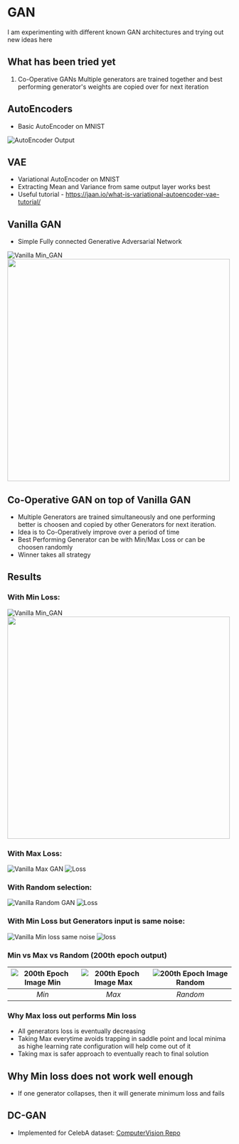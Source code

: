 # GAN
I am experimenting with different known GAN architectures and trying out new ideas here

## What has been tried yet
1. Co-Operative GANs
   Multiple generators are trained together and best performing generator's weights are copied over for next iteration

## AutoEncoders
  * Basic AutoEncoder on MNIST
  
  ![AutoEncoder Output](https://github.com/bhushan23/GAN/blob/master/AutoEncoder/genImg/image_9.png)

## VAE 
  * Variational AutoEncoder on MNIST 
  * Extracting Mean and Variance from same output layer works best
  * Useful tutorial - https://jaan.io/what-is-variational-autoencoder-vae-tutorial/
  
## Vanilla GAN
  * Simple Fully connected Generative Adversarial Network
  
  ![Vanilla Min_GAN](https://github.com/bhushan23/GAN/blob/master/Vanilla%20GAN/Vanilla_Gan.gif) <img src="https://github.com/bhushan23/GAN/blob/master/Vanilla%20GAN/Loss_Plot_Vanilla_Min_GAN_200.png" width="500">  

## Co-Operative GAN on top of Vanilla GAN
  * Multiple Generators are trained simultaneously and one performing better is choosen and copied by other Generators for next iteration.
  * Idea is to Co-Operatively improve over a period of time
  * Best Performing Generator can be with Min/Max Loss or can be choosen randomly
  * Winner takes all strategy
 
## Results
  ### With Min Loss:
  
![Vanilla Min_GAN](https://github.com/bhushan23/GAN/blob/master/Co-Operative-GAN/Min/Min_Multiple_Gens.gif)
<img src="https://github.com/bhushan23/GAN/blob/master/Co-Operative-GAN/Min/Vanilla%20GAN%20LossLoss_Plot_Vanilla_GAN_200.png" width="500">

  ### With Max Loss:
![Vanilla Max GAN](https://github.com/bhushan23/GAN/blob/master/Co-Operative-GAN/Max/Max_Multiple_Gens.gif)
![Loss](https://github.com/bhushan23/GAN/blob/master/Co-Operative-GAN/Max/Loss_Plot_Vanilla_Max_Co-Operative_GAN_200.png)
  ### With Random selection:
![Vanilla Random GAN](https://github.com/bhushan23/GAN/blob/master/Co-Operative-GAN/Random/Random_Multiple_Gens.gif)
![Loss](https://github.com/bhushan23/GAN/blob/master/Co-Operative-GAN/Random/Loss_Plot_Vanilla_Random_Co-Operative_GAN_200.png)
  ### With Min Loss but Generators input is same noise:
![Vanilla Min loss same noise](https://github.com/bhushan23/GAN/blob/master/Co-Operative-GAN/Min_D_Once/Min_Multiple_Gens.gif)
![loss](https://github.com/bhushan23/GAN/blob/master/Co-Operative-GAN/Min_D_Once/Loss_Plot_Vanilla_Min_Same_Noise_Co-Operative_GAN_200.png)
  ### Min vs Max vs Random (200th epoch output)
|![200th Epoch Image Min](https://github.com/bhushan23/GAN/blob/master/Co-Operative-GAN/Min/genImg/image_199.png)|![200th Epoch Image Max](https://github.com/bhushan23/GAN/blob/master/Co-Operative-GAN/Max/genImg/image_199.png)|![200th Epoch Image Random](https://github.com/bhushan23/GAN/blob/master/Co-Operative-GAN/Random/genImg/image_199.png)|
|:---:|:---:|:---:|
|*Min*|*Max*|*Random*|

### Why Max loss out performs Min loss
 * All generators loss is eventually decreasing
 * Taking Max everytime avoids trapping in saddle point and local minima as highe learning rate configuration will help come out of it
 * Taking max is safer approach to eventually reach to final solution

## Why Min loss does not work well enough
 * If one generator collapses, then it will generate minimum loss and fails

## DC-GAN
 * Implemented for CelebA dataset: [ComputerVision Repo](https://github.com/bhushan23/Computer-Vision/tree/master/CelebA)
